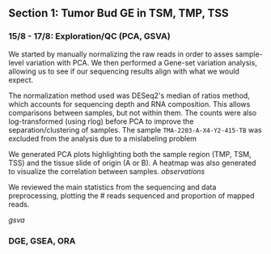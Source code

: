 ## Section 1: Tumor Bud GE in TSM, TMP, TSS
### 15/8 - 17/8: Exploration/QC (PCA, GSVA)

We started by manually normalizing the raw reads in order to asses sample-level variation with PCA. We then performed a Gene-set variation analysis, allowing us to see if our sequencing results align with what we would expect.

The normalization method used was DESeq2's median of ratios method, which accounts for sequencing depth and RNA composition. This allows comparisons between samples, but not within them. The counts were also log-transformed (using rlog) before PCA to improve the separation/clustering of samples.
The sample `TMA-2203-A-X4-Y2-415-TB` was excluded from the analysis due to a mislabeling problem

We generated PCA plots highlighting both the sample region (TMP, TSM, TSS) and the tissue slide of origin (A or B). A heatmap was also generated to visualize the correlation between samples.
*observations*

We reviewed the main statistics from the sequencing and data preprocessing, plotting the # reads sequenced and proportion of mapped reads.

*gsva*

### DGE, GSEA, ORA


